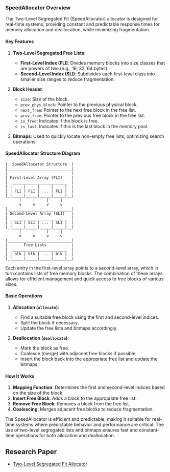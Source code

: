 ### SpeedAllocator Overview

The Two-Level Segregated Fit (SpeedAllocator) allocator is designed for real-time systems, providing constant and predictable response times for memory allocation and deallocation, while minimizing fragmentation.

#### Key Features

1. **Two-Level Segregated Free Lists**:

   - **First-Level Index (FLI)**: Divides memory blocks into size classes that are powers of two (e.g., 16, 32, 64 bytes).
   - **Second-Level Index (SLI)**: Subdivides each first-level class into smaller size ranges to reduce fragmentation.

2. **Block Header**:

   - `size`: Size of the block.
   - `prev_phys_block`: Pointer to the previous physical block.
   - `next_free`: Pointer to the next free block in the free list.
   - `prev_free`: Pointer to the previous free block in the free list.
   - `is_free`: Indicates if the block is free.
   - `is_last`: Indicates if this is the last block in the memory pool.

3. **Bitmaps**: Used to quickly locate non-empty free lists, optimizing search operations.

#### SpeedAllocator Structure Diagram

```plaintext
|  SpeedAllocator Structure  |
|____________________________|
|                            |
| First-Level Array (FLI)    |
|  ________________________  |
| |     |     |     |     |  |
| | FLI | FLI | ... | FLI |  |
|_|_____|_____|_____|_____|__|
      |     |     |     |
      v     v     v     v
|____________________________|
| Second-Level Array (SLI)   |
|  ________________________  |
| | SLI | SLI | ... | SLI |  |
|_|_____|_____|_____|_____|__|
      |     |     |     |
      v     v     v     v
|____________________________|
|       Free Lists           |
|  ________________________  |
| | blk | blk | ... | blk |  |
|_|_____|_____|_____|_____|__|
```

Each entry in the first-level array points to a second-level array, which in turn contains lists of free memory blocks. The combination of these arrays allows for efficient management and quick access to free blocks of various sizes.

#### Basic Operations

1. **Allocation (`allocate`)**:

   - Find a suitable free block using the first and second-level indices.
   - Split the block if necessary.
   - Update the free lists and bitmaps accordingly.

2. **Deallocation (`deallocate`)**:
   - Mark the block as free.
   - Coalesce (merge) with adjacent free blocks if possible.
   - Insert the block back into the appropriate free list and update the bitmaps.

#### How It Works

1. **Mapping Function**: Determines the first and second-level indices based on the size of the block.
2. **Insert Free Block**: Adds a block to the appropriate free list.
3. **Remove Free Block**: Removes a block from the free list.
4. **Coalescing**: Merges adjacent free blocks to reduce fragmentation.

The SpeedAllocator is efficient and predictable, making it suitable for real-time systems where predictable behavior and performance are critical. The use of two-level segregated lists and bitmaps ensures fast and constant-time operations for both allocation and deallocation.

## Research Paper

- [Two-Level Segregated Fit Allocator](http://www.gii.upv.es/tlsf/files/papers/ecrts04_tlsf.pdf)

